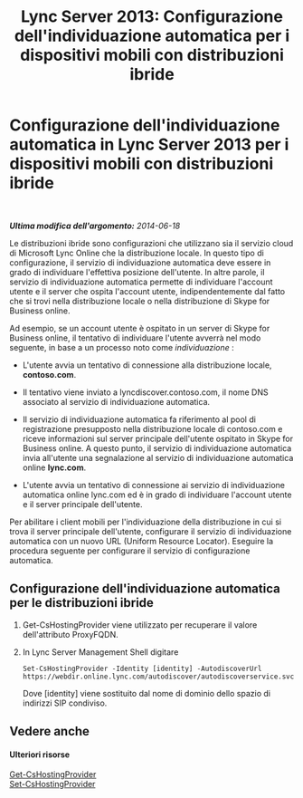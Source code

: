 ﻿---
title: "Lync Server 2013: Configurazione dell'individuazione automatica per i dispositivi mobili con distribuzioni ibride"
TOCTitle: Configurazione dell'individuazione automatica per i dispositivi mobili con distribuzioni ibride
ms:assetid: f838af79-d8b4-4122-b81c-7889573d143e
ms:mtpsurl: https://technet.microsoft.com/it-it/library/JJ215885(v=OCS.15)
ms:contentKeyID: 49302529
ms.date: 08/24/2015
mtps_version: v=OCS.15
ms.translationtype: HT
---

# Configurazione dell'individuazione automatica in Lync Server 2013 per i dispositivi mobili con distribuzioni ibride

 

_**Ultima modifica dell'argomento:** 2014-06-18_

Le distribuzioni ibride sono configurazioni che utilizzano sia il servizio cloud di Microsoft Lync Online che la distribuzione locale. In questo tipo di configurazione, il servizio di individuazione automatica deve essere in grado di individuare l'effettiva posizione dell'utente. In altre parole, il servizio di individuazione automatica permette di individuare l'account utente e il server che ospita l'account utente, indipendentemente dal fatto che si trovi nella distribuzione locale o nella distribuzione di Skype for Business online.

Ad esempio, se un account utente è ospitato in un server di Skype for Business online, il tentativo di individuare l'utente avverrà nel modo seguente, in base a un processo noto come *individuazione* :

  - L'utente avvia un tentativo di connessione alla distribuzione locale, **contoso.com**.

  - Il tentativo viene inviato a lyncdiscover.contoso.com, il nome DNS associato al servizio di individuazione automatica.

  - Il servizio di individuazione automatica fa riferimento al pool di registrazione presupposto nella distribuzione locale di contoso.com e riceve informazioni sul server principale dell'utente ospitato in Skype for Business online. A questo punto, il servizio di individuazione automatica invia all'utente una segnalazione al servizio di individuazione automatica online **lync.com**.

  - L'utente avvia un tentativo di connessione ai servizio di individuazione automatica online lync.com ed è in grado di individuare l'account utente e il server principale dell'utente.

Per abilitare i client mobili per l'individuazione della distribuzione in cui si trova il server principale dell'utente, configurare il servizio di individuazione automatica con un nuovo URL (Uniform Resource Locator). Eseguire la procedura seguente per configurare il servizio di configurazione automatica.

## Configurazione dell'individuazione automatica per le distribuzioni ibride

1.  Get-CsHostingProvider viene utilizzato per recuperare il valore dell'attributo ProxyFQDN.

2.  In Lync Server Management Shell digitare
    
        Set-CsHostingProvider -Identity [identity] -AutodiscoverUrl https://webdir.online.lync.com/autodiscover/autodiscoverservice.svc/root
    
    Dove \[identity\] viene sostituito dal nome di dominio dello spazio di indirizzi SIP condiviso.

## Vedere anche

#### Ulteriori risorse

[Get-CsHostingProvider](https://docs.microsoft.com/en-us/powershell/module/skype/Get-CsHostingProvider)  
[Set-CsHostingProvider](https://docs.microsoft.com/en-us/powershell/module/skype/Set-CsHostingProvider)

